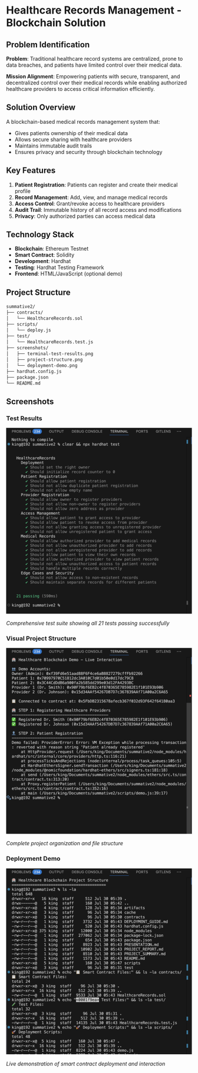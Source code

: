 # Healthcare Records Management - Blockchain Solution

## Problem Identification
**Problem**: Traditional healthcare record systems are centralized, prone to data breaches, and patients have limited control over their medical data.

**Mission Alignment**: Empowering patients with secure, transparent, and decentralized control over their medical records while enabling authorized healthcare providers to access critical information efficiently.

## Solution Overview
A blockchain-based medical records management system that:
- Gives patients ownership of their medical data
- Allows secure sharing with healthcare providers
- Maintains immutable audit trails
- Ensures privacy and security through blockchain technology

## Key Features
1. **Patient Registration**: Patients can register and create their medical profile
2. **Record Management**: Add, view, and manage medical records
3. **Access Control**: Grant/revoke access to healthcare providers
4. **Audit Trail**: Immutable history of all record access and modifications
5. **Privacy**: Only authorized parties can access medical data

## Technology Stack
- **Blockchain**: Ethereum Testnet
- **Smart Contract**: Solidity
- **Development**: Hardhat
- **Testing**: Hardhat Testing Framework
- **Frontend**: HTML/JavaScript (optional demo)

## Project Structure
```
summative2/
├── contracts/
│   └── HealthcareRecords.sol
├── scripts/
│   └── deploy.js
├── test/
│   └── HealthcareRecords.test.js
├── screenshots/
│   ├── terminal-test-results.png
│   ├── project-structure.png
│   └── deployment-demo.png
├── hardhat.config.js
├── package.json
└── README.md
```

## Screenshots

### Test Results

![Terminal Test Results](screenshots/terminal-test-results.png)

*Comprehensive test suite showing all 21 tests passing successfully*

### Visual Project Structure

![Project Structure](screenshots/project-structure.png)

*Complete project organization and file structure*

### Deployment Demo

![Deployment Demo](screenshots/deployment-demo.png)

*Live demonstration of smart contract deployment and interaction*
